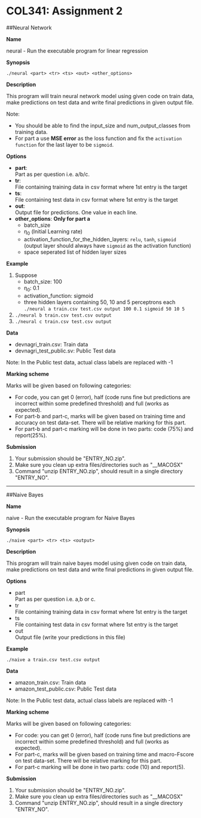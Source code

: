 # COL341: Assignment 2
##Neural Network

**Name**

neural - Run the executable program for linear regression

**Synopsis**

`./neural <part> <tr> <ts> <out> <other_options>`

**Description**

This program will train neural network model using given code on train data, make predictions on test data and write final predictions in given output file.

Note: 

- You should be able to find the input_size and num_output_classes from training data.
- For part a use **MSE error** as the loss function and fix the `activation function` for the last layer to be `sigmoid`. 

**Options**

- **part**:  
    Part as per question i.e. a/b/c.  
- **tr**:   
    File containing training data in csv format where 1st entry is the target  
- **ts**:   
    File containing test data in csv format where 1st entry is the target  
- **out**:  
    Output file for predictions. One value in each line.
- **other_options**: **Only for part a**
    + batch_size
    + η<sub>0</sub> (Initial Learning rate)
    + activation_function_for_the_hidden_layers: `relu`, `tanh`, `sigmoid` (output layer should always have `sigmoid` as the activation function)
    + space seperated list of hidden layer sizes
    
**Example**

1. Suppose 
    - batch_size: 100
    - η<sub>0</sub>: 0.1
    - activation_function: sigmoid
    - three hidden layers containing 50, 10 and 5 perceptrons each  
        `./neural a train.csv test.csv output 100 0.1 sigmoid 50 10 5`  
2. `./neural b train.csv test.csv output`
3. `./neural c train.csv test.csv output`  


**Data**

- devnagri_train.csv: Train data  
- devnagri_test_public.sv: Public Test data

Note: In the Public test data, actual class labels are replaced with -1

**Marking scheme**

Marks will be given based on following categories:
 
- For code, you can get 0 (error), half (code runs fine but predictions are incorrect within some predefined threshold) and full (works as expected).
- For part-b and part-c, marks will be given based on training time and accuracy on test data-set. There will be relative marking for this part.
- For part-b and part-c marking will be done in two parts: code (75%) and report(25%).

**Submission**

1. Your submission should be "ENTRY_NO.zip".
2. Make sure you clean up extra files/directories such as "__MACOSX"
3. Command "unzip ENTRY_NO.zip", should result in a single directory "ENTRY_NO".

-----------------
##Naive Bayes

**Name**

naive - Run the executable program for Naive Bayes

**Synopsis**

`./naive <part> <tr> <ts> <output>`

**Description**

This program will train naive bayes model using given code on train data, make predictions on test data and write final predictions in given output file.

**Options**

- part  
    Part as per question i.e. a,b or c.  
- tr  
    File containing training data in csv format where 1st entry is the target  
- ts  
    File containing test data in csv format where 1st entry is the target  
- out  
    Output file (write your predictions in this file) 

**Example**
    
`./naive a train.csv test.csv output`

**Data**

- amazon_train.csv: Train data
- amazon_test_public.csv: Public Test data
    
Note: In the Public test data, actual class labels are replaced with -1

**Marking scheme**

Marks will be given based on following categories:

- For code: you can get 0 (error), half (code runs fine but predictions are incorrect within some predefined threshold) and full (works as expected).
- For part-c, marks will be given based on training time and macro-Fscore on test data-set. There will be relative marking for this part.
- For part-c marking will be done in two parts: code (10) and report(5).

**Submission**

1. Your submission should be "ENTRY_NO.zip".
2. Make sure you clean up extra files/directories such as "__MACOSX"
3. Command "unzip ENTRY_NO.zip", should result in a single directory "ENTRY_NO".
